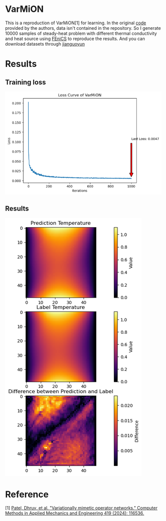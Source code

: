 # VarMiON
This is a reproduction of VarMiON[1] for learning. 
In the original [code](https://github.com/dhruvpatel108/VarMiON) provided by the authors, data isn't contained in the repository. So I generate 10000 samples of steady-heat problem with different thermal conductivity and heat source using [FEniCS](https://fenicsproject.org/) to reproduce the results.
And you can download datasets through [jianguoyun](https://www.jianguoyun.com/c/sd/1a29efc/39d67d926c514f33#from=https%3A%2F%2Fwww.jianguoyun.com%2Fc%2Fsd%2F1a29efc%2F39d67d926c514f33)

# Results
## Training loss
![(Training loss curve)](https://github.com/CokerPad/VarMiON/blob/main/Image/image-1.png)
## Results
![(Testing prediction results)](https://github.com/CokerPad/VarMiON/blob/main/Image/image.png)

# Reference
[1] [Patel, Dhruv, et al. "Variationally mimetic operator networks." Computer Methods in Applied Mechanics and Engineering 419 (2024): 116536.](https://www.sciencedirect.com/science/article/abs/pii/S0045782523006606)

